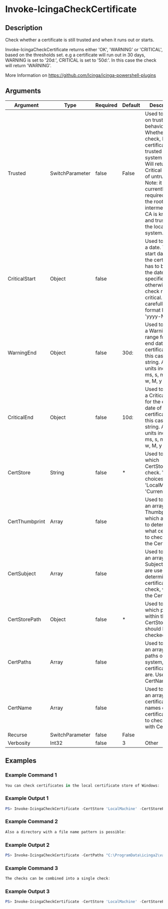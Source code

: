 
# Invoke-IcingaCheckCertificate

## Description

Check whether a certificate is still trusted and when it runs out or starts.

Invoke-IcingaCheckCertificate returns either 'OK', 'WARNING' or 'CRITICAL', based on the thresholds set.
e.g a certificate will run out in 30 days, WARNING is set to '20d:', CRITICAL is set to '50d:'. In this case the check will return 'WARNING'.

More Information on https://github.com/Icinga/icinga-powershell-plugins

## Arguments

| Argument | Type | Required | Default | Description |
| ---      | ---  | ---      | ---     | ---         |
| Trusted | SwitchParameter | false | False | Used to switch on trusted behavior. Whether to check, If the certificate is trusted by the system root. Will return Critical in case of untrust.  Note: it is currently required that the root and intermediate CA is known and trusted by the local system. |
| CriticalStart | Object | false |  | Used to specify a date. The start date of the certificate has to be past the date specified, otherwise the check results in critical. Use carefully. Use format like: 'yyyy-MM-dd' |
| WarningEnd | Object | false | 30d: | Used to specify a Warning range for the end date of an certificate. In this case a string. Allowed units include: ms, s, m, h, d, w, M, y |
| CriticalEnd | Object | false | 10d: | Used to specify a Critical range for the end date of an certificate. In this case a string. Allowed units include: ms, s, m, h, d, w, M, y |
| CertStore | String | false | * | Used to specify which CertStore to check. Valid choices are '*', 'LocalMachine', 'CurrentUser' |
| CertThumbprint | Array | false |  | Used to specify an array of Thumbprints, which are used to determine what certificate to check, within the CertStore. |
| CertSubject | Array | false |  | Used to specify an array of Subjects, which are used to determine what certificate to check, within the CertStore. |
| CertStorePath | Object | false | * | Used to specify which path within the CertStore should be checked. |
| CertPaths | Array | false |  | Used to specify an array of paths on your system, where certificate files are. Use with CertName. |
| CertName | Array | false |  | Used to specify an array of certificate names of certificate files to check. Use with CertPaths. |
| Recurse | SwitchParameter | false | False |  |
| Verbosity | Int32 | false | 3 | Other |

## Examples

### Example Command 1

```powershell
You can check certificates in the local certificate store of Windows:
```

### Example Output 1

```powershell
PS> Invoke-IcingaCheckCertificate -CertStore 'LocalMachine' -CertStorePath 'My' -CertSubject '*' -WarningEnd '30d:' -CriticalEnd '10d:'[OK] Check package "Certificates" (Match All)\_ [OK] Certificate 'test.example.com' (valid until 2033-11-19 : 4993d) valid for: 431464965.59
```

### Example Command 2

```powershell
Also a directory with a file name pattern is possible:
```

### Example Output 2

```powershell
PS> Invoke-IcingaCheckCertificate -CertPaths "C:\ProgramData\icinga2\var\lib\icinga2\certs" -CertName '*.crt' -WarningEnd '10000d:'[WARNING] Check package "Certificates" (Match All) - [WARNING] Certificate 'test.example.com' (valid until 2033-11-19 : 4993d) valid for, Certificate 'Icinga CA' (valid until 2032-09-18 : 4566d) valid for\_ [WARNING] Certificate 'test.example.com' (valid until 2033-11-19 : 4993d) valid for: Value "431464907.76" is lower than threshold "864000000"\_ [WARNING] Certificate 'Icinga CA' (valid until 2032-09-18 : 4566d) valid for: Value "394583054.72" is lower than threshold "864000000"
```

### Example Command 3

```powershell
The checks can be combined into a single check:
```

### Example Output 3

```powershell
PS> Invoke-IcingaCheckCertificate -CertStore 'LocalMachine' -CertStorePath 'My' -CertThumbprint '*'-CertPaths "C:\ProgramData\icinga2\var\lib\icinga2\certs" -CertName '*.crt' -Trusted[CRITICAL] Check package "Certificates" (Match All) - [CRITICAL] Certificate 'test.example.com' trusted, Certificate 'Icinga CA' trusted\_ [CRITICAL] Check package "Certificate 'test.example.com'" (Match All) \_ [OK] Certificate 'test.example.com' (valid until 2033-11-19 : 4993d) valid for: 431464853.88 \_ [CRITICAL] Certificate 'test.example.com' trusted: Value "False" is not matching threshold "True"\_ [CRITICAL] Check package "Certificate 'Icinga CA'" (Match All) \_ [OK] Certificate 'Icinga CA' (valid until 2032-09-18 : 4566d) valid for: 394583000.86 \_ [CRITICAL] Certificate 'Icinga CA' trusted: Value "False" is not matching threshold "True"
```
